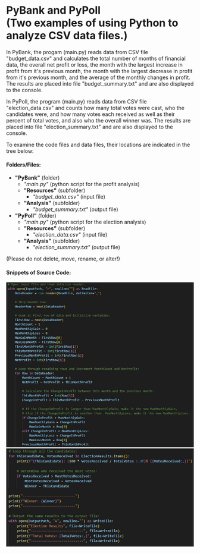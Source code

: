 <h1> PyBank and PyPoll <br> (Two examples of using Python to analyze CSV data files.) </h1>

In PyBank, the progam (main.py) reads data from CSV file "budget_data.csv" and calculates
the total number of months of financial data, the overall net profit
or loss, the month with the largest increase in profit from it's
previous month, the month with the largest decrease in profit from it's
previous month, and the average of the monthly changes in profit.
The results are placed into file "budget_summary.txt" and are also
displayed to the console.

In PyPoll, the program (main.py) reads data from CSV file "election_data.csv" and counts
how many total votes were cast, who the candidates were, and how
many votes each received as well as their percent of total votes,
and also who the overall winner was.  The results are placed into
file "election_summary.txt" and are also displayed to the console.

To examine the code files and data files, their locations are indicated in the tree below:

#### Folders/Files:

* **"PyBank"** (folder)
	* *"main.py"* (python script for the profit analysis)
	* **"Resources"** (subfolder)
		* *"budget_data.csv"* (input file)
	* **"Analysis"** (subfolder)
		* *"budget_summary.txt"* (output file)
* **"PyPoll"** (folder)
	* *"main.py"* (python script for the election analysis)
  	* **"Resources"** (subfolder)
  		* *"election_data.csv"* (input file)
	* **"Analysis"** (subfolder)
		* *"election_summary.txt"* (output file)

(Please do not delete, move, rename, or alter!)

#### Snippets of Source Code:
<img src="Images/PyBankCode.jpg"> <br>
<img src="Images/PyPollCode.jpg"> <br>
